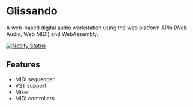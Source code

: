 # Glissando

A web-based digital audio workstation using the web platform APIs (Web Audio,
Web MIDI) and WebAssembly.

[![Netlify Status](https://api.netlify.com/api/v1/badges/ccc9faef-feea-4b19-acf1-18e66ce4f1ad/deploy-status)](https://app.netlify.com/sites/glissando/deploys)

## Features

- MIDI sequencer
- VST support
- Mixer
- MIDI controllers
